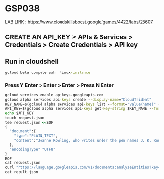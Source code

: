 # GSP038

LAB LINK : https://www.cloudskillsboost.google/games/4422/labs/28607

## CREATE AN API_KEY > APIs & Services > Credentials > Create Credentials > API key

## Run in cloudshell

```cmd
gcloud beta compute ssh  linux-instance
```

### Press Y Enter > Enter > Enter > Press N Enter

```cmd
gcloud services enable apikeys.googleapis.com
gcloud alpha services api-keys create --display-name="CloudTrident"
KEY_NAME=$(gcloud alpha services api-keys list --format="value(name)" --filter "displayName=CloudTrident")
API_KEY=$(gcloud alpha services api-keys get-key-string $KEY_NAME --format="value(keyString)")
echo $API_KEY
touch request.json
tee request.json <<EOF
{
  "document":{
    "type":"PLAIN_TEXT",
    "content":"Joanne Rowling, who writes under the pen names J. K. Rowling and Robert Galbraith, is a British novelist and screenwriter who wrote the Harry Potter fantasy series."
  },
  "encodingType":"UTF8"
}
EOF
cat request.json
curl "https://language.googleapis.com/v1/documents:analyzeEntities?key=${API_KEY}" -s -X POST -H "Content-Type: application/json" --data-binary @request.json > result.json
cat result.json
```
